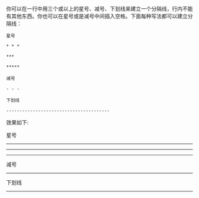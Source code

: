 你可以在一行中用三个或以上的星号、减号、下划线来建立一个分隔线，行内不能有其他东西。你也可以在星号或是减号中间插入空格。下面每种写法都可以建立分隔线：

```
星号

* * *

***

*****

减号

- - -

下划线

---------------------------------------
```

效果如下:

星号

* * *

***

*****

减号

- - -

下划线

---------------------------------------